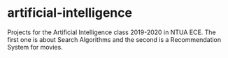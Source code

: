 # artificial-intelligence
Projects for the Artificial Intelligence class 2019-2020 in NTUA ECE.
The first one is about Search Algorithms and the second is a Recommendation System for movies.
